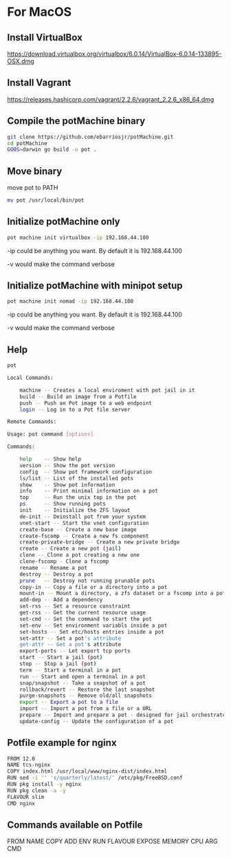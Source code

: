 # For MacOS #

## Install VirtualBox ##

https://download.virtualbox.org/virtualbox/6.0.14/VirtualBox-6.0.14-133895-OSX.dmg

## Install Vagrant ##

https://releases.hashicorp.com/vagrant/2.2.6/vagrant_2.2.6_x86_64.dmg

## Compile the potMachine binary ##

```bash
git clone https://github.com/ebarriosjr/potMachine.git
cd potMachine
GOOS=darwin go build -o pot .
```

## Move binary ##

move pot to PATH

```bash
mv pot /usr/local/bin/pot
```

## Initialize potMachine only ##

```bash
pot machine init virtualbox -ip 192.168.44.100
```

-ip could be anything you want. By default it is 192.168.44.100

-v would make the command verbose

## Initialize potMachine with minipot setup ##

```bash
pot machine init nomad -ip 192.168.44.100
```

-ip could be anything you want. By default it is 192.168.44.100

-v would make the command verbose

## Help ##

```bash
pot

Local Commands:

    machine -- Creates a local enviroment with pot jail in it
    build -- Build an image from a Potfile
    push -- Push an Pot image to a web endpoint
    login -- Log in to a Pot file server

Remote Commands:

Usage: pot command [options]

Commands:

    help	-- Show help
    version -- Show the pot version
    config  -- Show pot framework configuration
    ls/list	-- List of the installed pots
    show	-- Show pot information
    info    -- Print minimal information on a pot
    top     -- Run the unix top in the pot
    ps      -- Show running pots
    init	-- Initialize the ZFS layout
    de-init	-- Deinstall pot from your system
    vnet-start -- Start the vnet configuration
    create-base	-- Create a new base image
    create-fscomp -- Create a new fs component
    create-private-bridge -- Create a new private bridge
    create -- Create a new pot (jail)
    clone -- Clone a pot creating a new one
    clone-fscomp - Clone a fscomp
    rename -- Rename a pot
    destroy -- Destroy a pot
    prune   -- Destroy not running prunable pots
    copy-in -- Copy a file or a directory into a pot
    mount-in -- Mount a directory, a zfs dataset or a fscomp into a pot
    add-dep -- Add a dependency
    set-rss -- Set a resource constraint
    get-rss -- Get the current resource usage
    set-cmd -- Set the command to start the pot
    set-env -- Set environment variabls inside a pot
    set-hosts -- Set etc/hosts entries inside a pot
    set-attr -- Set a pot's attribute
    get-attr -- Get a pot's attribute
    export-ports -- Let export tcp ports
    start -- Start a jail (pot)
    stop -- Stop a jail (pot)
    term -- Start a terminal in a pot
    run -- Start and open a terminal in a pot
    snap/snapshot -- Take a snapshot of a pot
    rollback/revert -- Restore the last snapshot
    purge-snapshots -- Remove old/all snapshots
    export -- Export a pot to a file
    import -- Import a pot from a file or a URL
    prepare -- Import and prepare a pot - designed for jail orchestrator
    update-config -- Update the configuration of a pot
```

## Potfile example for nginx ##

```bash
FROM 12.0
NAME tcs-nginx
COPY index.html /usr/local/www/nginx-dist/index.html
RUN sed -i '' 's/quarterly/latest/' /etc/pkg/FreeBSD.conf
RUN pkg install -y nginx
RUN pkg clean -a -y
FLAVOUR slim
CMD nginx
```

## Commands available on Potfile ##

FROM
NAME
COPY
ADD
ENV
RUN
FLAVOUR
EXPOSE
MEMORY
CPU
ARG
CMD
